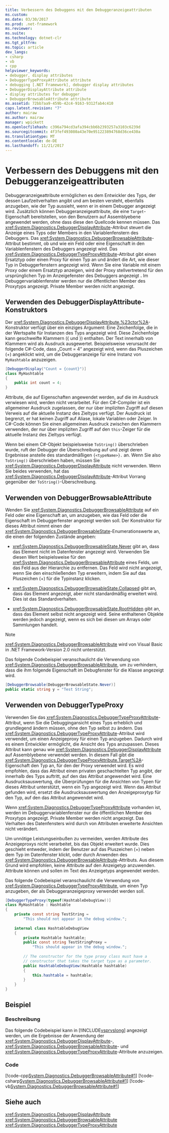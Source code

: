 ```yaml
---
title: Verbessern des Debuggens mit den Debuggeranzeigeattributen
ms.custom: 
ms.date: 03/30/2017
ms.prod: .net-framework
ms.reviewer: 
ms.suite: 
ms.technology: dotnet-clr
ms.tgt_pltfrm: 
ms.topic: article
dev_langs:
- csharp
- vb
- cpp
helpviewer_keywords:
- debugger, display attributes
- DebuggerTypeProxyAttribute attribute
- debugging [.NET Framework], debugger display attributes
- DebuggerDisplayAttribute attribute
- display attributes for debugger
- DebuggerBrowsableAttribute attribute
ms.assetid: 72bb7aa9-459b-42c4-9163-9312fab4c410
caps.latest.revision: "7"
author: mairaw
ms.author: mairaw
manager: wpickett
ms.openlocfilehash: c396a794cd3afa394cbb6b2393257a3103c6239d
ms.sourcegitcommit: 4f3fef493080a43e70e951223894768d36ce430a
ms.translationtype: MT
ms.contentlocale: de-DE
ms.lasthandoff: 11/21/2017
---
```

# <a name="enhancing-debugging-with-the-debugger-display-attributes"></a>Verbessern des Debuggens mit den Debuggeranzeigeattributen
Debuggeranzeigeattribute ermöglichen es dem Entwickler des Typs, der dessen Laufzeitverhalten angibt und am besten versteht, ebenfalls anzugeben, wie der Typ aussieht, wenn er in einem Debugger angezeigt wird. Zusätzlich können Debuggeranzeigeattribute, die eine `Target`-Eigenschaft bereitstellen, von den Benutzern auf Assemblyebene angewendet werden, ohne dass diese den Quellcode kennen müssen. Das <xref:System.Diagnostics.DebuggerDisplayAttribute>-Attribut steuert die Anzeige eines Typs oder Members in den Variablenfenstern des Debuggers. Das <xref:System.Diagnostics.DebuggerBrowsableAttribute>-Attribut bestimmt, ob und wie ein Feld oder eine Eigenschaft in den Variablenfenstern des Debuggers angezeigt wird. Das <xref:System.Diagnostics.DebuggerTypeProxyAttribute>-Attribut gibt einen Ersatztyp oder einen Proxy für einen Typ an und ändert die Art, wie dieser Typ in Debuggerfenstern angezeigt wird. Wenn Sie eine Variable mit einem Proxy oder einem Ersatztyp anzeigen, wird der Proxy stellvertretend für den ursprünglichen Typ im Anzeigefenster des Debuggers angezeigt **.** Im Debuggervariablenfenster werden nur die öffentlichen Member des Proxytyps angezeigt. Private Member werden nicht angezeigt.  
  
## <a name="using-the-debuggerdisplayattribute"></a>Verwenden des DebuggerDisplayAttribute-Konstruktors  
 Der <xref:System.Diagnostics.DebuggerDisplayAttribute.%23ctor%2A>-Konstruktor verfügt über ein einziges Argument: Eine Zeichenfolge, die in der Wertspalte für Instanzen des Typs angezeigt wird. Diese Zeichenfolge kann geschweifte Klammern ({ und }) enthalten. Der Text innerhalb von Klammern wird als Ausdruck ausgewertet. Beispielsweise verursacht der folgende C#-Code, dass „Count = 4“ angezeigt wird, wenn das Pluszeichen (+) angeklickt wird, um die Debuggeranzeige für eine Instanz von `MyHashtable` anzuzeigen.  
  
```csharp
[DebuggerDisplay("Count = {count}")]  
class MyHashtable  
{  
    public int count = 4;  
}  
```
  
 Attribute, die auf Eigenschaften angewendet werden, auf die im Ausdruck verwiesen wird, werden nicht verarbeitet. Für den C#-Compiler ist ein allgemeiner Ausdruck zugelassen, der nur über impliziten Zugriff auf diesen Verweis auf die aktuelle Instanz des Zieltyps verfügt. Der Ausdruck ist begrenzt, er hat keinen Zugriff auf Aliase, lokale Variablen oder Zeiger. In C#-Code können Sie einen allgemeinen Ausdruck zwischen den Klammern verwenden, der nur über impliziten Zugriff auf den `this`-Zeiger für die aktuelle Instanz des Zieltyps verfügt.  
  
 Wenn bei einem C#-Objekt beispielsweise `ToString()` überschrieben wurde, ruft der Debugger die Überschreibung auf und zeigt deren Ergebnisse anstelle des standardmäßigen `{<typeName>}.` an. Wenn Sie also `ToString()` überschrieben haben, müssen Sie <xref:System.Diagnostics.DebuggerDisplayAttribute> nicht verwenden. Wenn Sie beides verwenden, hat das <xref:System.Diagnostics.DebuggerDisplayAttribute>-Attribut Vorrang gegenüber der `ToString()`-Überschreibung.  
  
## <a name="using-the-debuggerbrowsableattribute"></a>Verwenden von DebuggerBrowsableAttribute  
 Wenden Sie <xref:System.Diagnostics.DebuggerBrowsableAttribute> auf ein Feld oder eine Eigenschaft an, um anzugeben, wie das Feld oder die Eigenschaft im Debuggerfenster angezeigt werden soll. Der Konstruktor für dieses Attribut nimmt einen der <xref:System.Diagnostics.DebuggerBrowsableState>-Enumerationswerte an, die einen der folgenden Zustände angeben:  
  
-   <xref:System.Diagnostics.DebuggerBrowsableState.Never> gibt an, dass das Element nicht im Datenfenster angezeigt wird.  Verwenden Sie diesen Wert beispielsweise für den <xref:System.Diagnostics.DebuggerBrowsableAttribute> eines Felds, um das Feld aus der Hierarchie zu entfernen. Das Feld wird nicht angezeigt, wenn Sie den einschließenden Typ erweitern, indem Sie auf das Pluszeichen (+) für die Typinstanz klicken.  
  
-   <xref:System.Diagnostics.DebuggerBrowsableState.Collapsed> gibt an, dass das Element angezeigt, aber nicht standardmäßig erweitert wird.  Dies ist das Standardverhalten.  
  
-   <xref:System.Diagnostics.DebuggerBrowsableState.RootHidden> gibt an, dass das Element selbst nicht angezeigt wird. Seine enthaltenen Objekte werden jedoch angezeigt, wenn es sich bei diesen um Arrays oder Sammlungen handelt.  
  
> [!NOTE]
>  <xref:System.Diagnostics.DebuggerBrowsableAttribute> wird von Visual Basic in .NET Framework-Version 2.0 nicht unterstützt.  
  
 Das folgende Codebeispiel veranschaulicht die Verwendung von <xref:System.Diagnostics.DebuggerBrowsableAttribute>, um zu verhindern, dass die ihm folgende Eigenschaft im Debugfenster für die Klasse angezeigt wird.  
  
```csharp
[DebuggerBrowsable(DebuggerBrowsableState.Never)]  
public static string y = "Test String";  
```  
  
## <a name="using-the-debuggertypeproxy"></a>Verwenden von DebuggerTypeProxy  
 Verwenden Sie das <xref:System.Diagnostics.DebuggerTypeProxyAttribute>-Attribut, wenn Sie die Debuggingansicht eines Typs erheblich und grundlegend ändern müssen, ohne den Typ selbst zu ändern. Das <xref:System.Diagnostics.DebuggerTypeProxyAttribute>-Attribut wird verwendet, um einen Anzeigeproxy für einen Typ anzugeben. Dadurch wird es einem Entwickler ermöglicht, die Ansicht des Typs anzupassen.  Dieses Attribut kann genau wie <xref:System.Diagnostics.DebuggerDisplayAttribute> auf Assemblyebene verwendet werden. In diesem Fall gibt die <xref:System.Diagnostics.DebuggerTypeProxyAttribute.Target%2A>-Eigenschaft den Typ an, für den der Proxy verwendet wird. Es wird empfohlen, dass das Attribut einen privaten geschachtelten Typ angibt, der innerhalb des Typs auftritt, auf den das Attribut angewendet wird.  Eine Ausdrucksauswertung, die Überprüfungen für die Ansichten von Typen für dieses Attribut unterstützt, wenn ein Typ angezeigt wird. Wenn das Attribut gefunden wird, ersetzt die Ausdrucksauswertung den Anzeigeproxytyp für den Typ, auf den das Attribut angewendet wird.  
  
 Wenn <xref:System.Diagnostics.DebuggerTypeProxyAttribute> vorhanden ist, werden im Debuggervariablenfenster nur die öffentlichen Member des Proxytyps angezeigt. Private Member werden nicht angezeigt. Das Verhalten des Datenfensters wird durch von Attributen erweiterte Ansichten nicht verändert.  
  
 Um unnötige Leistungseinbußen zu vermeiden, werden Attribute des Anzeigeproxys nicht verarbeitet, bis das Objekt erweitert wurde. Dies geschieht entweder, indem der Benutzer auf das Pluszeichen (+) neben dem Typ im Datenfenster klickt, oder durch Anwenden des <xref:System.Diagnostics.DebuggerBrowsableAttribute>-Attributs. Aus diesem Grund wird empfohlen, keine Attribute auf den Anzeigetyp anzuwenden. Attribute können und sollen im Text des Anzeigetyps angewendet werden.  
  
 Das folgende Codebeispiel veranschaulicht die Verwendung von <xref:System.Diagnostics.DebuggerTypeProxyAttribute>, um einen Typ anzugeben, der als Debuggeranzeigeproxy verwendet werden soll.  
  
```csharp
[DebuggerTypeProxy(typeof(HashtableDebugView))]  
class MyHashtable : Hashtable  
{  
    private const string TestString =   
        "This should not appear in the debug window.";  
  
    internal class HashtableDebugView  
    {  
        private Hashtable hashtable;  
        public const string TestStringProxy =   
            "This should appear in the debug window.";  
  
        // The constructor for the type proxy class must have a   
        // constructor that takes the target type as a parameter.  
        public HashtableDebugView(Hashtable hashtable)  
        {  
            this.hashtable = hashtable;  
        }  
    }  
}  
```  
  
## <a name="example"></a>Beispiel  
  
### <a name="description"></a>Beschreibung  
 Das folgende Codebeispiel kann in [!INCLUDE[vsprvslong](../../../includes/vsprvslong-md.md)] angezeigt werden, um die Ergebnisse der Anwendung der <xref:System.Diagnostics.DebuggerDisplayAttribute>-, <xref:System.Diagnostics.DebuggerBrowsableAttribute>- und <xref:System.Diagnostics.DebuggerTypeProxyAttribute>-Attribute anzuzeigen.  
  
### <a name="code"></a>Code  
 [!code-cpp[System.Diagnostics.DebuggerBrowsableAttribute#1](../../../samples/snippets/cpp/VS_Snippets_CLR_System/system.Diagnostics.DebuggerBrowsableAttribute/cpp/program.cpp#1)]
 [!code-csharp[System.Diagnostics.DebuggerBrowsableAttribute#1](../../../samples/snippets/csharp/VS_Snippets_CLR_System/system.Diagnostics.DebuggerBrowsableAttribute/CS/program.cs#1)]
 [!code-vb[System.Diagnostics.DebuggerBrowsableAttribute#1](../../../samples/snippets/visualbasic/VS_Snippets_CLR_System/system.Diagnostics.DebuggerBrowsableAttribute/VB/module1.vb#1)]  
  
## <a name="see-also"></a>Siehe auch  
 <xref:System.Diagnostics.DebuggerDisplayAttribute>  
 <xref:System.Diagnostics.DebuggerBrowsableAttribute>  
 <xref:System.Diagnostics.DebuggerTypeProxyAttribute>
